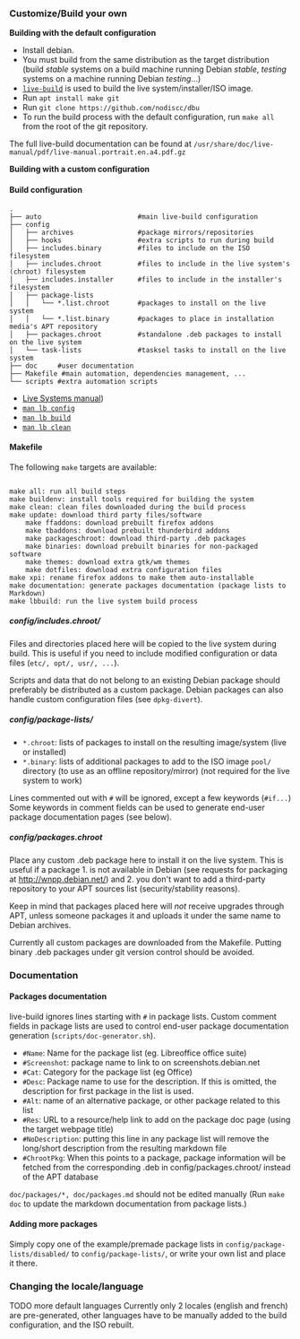 ### Customize/Build your own

**Building with the default configuration**

 * Install debian.
 * You must build from the same distribution as the target distribution (build *stable* systems on a build machine running Debian *stable*, *testing* systems on a machine running Debian *testing*...)
 * [`live-build`](https://www.debian.org/devel/debian-live/) is used to build the live system/installer/ISO image.
 * Run `apt install make git`
 * Run `git clone https://github.com/nodiscc/dbu`
 * To run the build process with the default configuration, run `make all` from the root of the git repository.

The full live-build documentation can be found at `/usr/share/doc/live-manual/pdf/live-manual.portrait.en.a4.pdf.gz`

**Building with a custom configuration**

#### Build configuration


```
.
├── auto                        #main live-build configuration
├── config
│   ├── archives                #package mirrors/repositories
│   ├── hooks                   #extra scripts to run during build
│   ├── includes.binary         #files to include on the ISO filesystem
│   ├── includes.chroot         #files to include in the live system's (chroot) filesystem
│   ├── includes.installer      #files to include in the installer's filesystem
│   ├── package-lists
│   │   └── *.list.chroot		#packages to install on the live system
│   │   └── *.list.binary		#packages to place in installation media's APT repository
│   ├── packages.chroot         #standalone .deb packages to install on the live system
│   └── task-lists              #tasksel tasks to install on the live system
├── doc     #user documentation
├── Makefile #main automation, dependencies management, ...
└── scripts #extra automation scripts

```

* [Live Systems manual](https://debian-live.alioth.debian.org/live-manual/stable/manual/html/live-manual.en.html))
* [`man lb config`](https://manpages.debian.org/cgi-bin/man.cgi?query=lb_config&sektion=1&apropos=0&manpath=Debian+8+jessie&locale=)
* [`man lb build`](https://manpages.debian.org/cgi-bin/man.cgi?query=lb_build&sektion=1&apropos=0&manpath=Debian+8+jessie&locale=)
* [`man lb clean`](https://manpages.debian.org/cgi-bin/man.cgi?query=lb_clean&sektion=1&apropos=0&manpath=Debian+8+jessie&locale=)

#### Makefile

The following `make` targets are available:

```

make all: run all build steps
make buildenv: install tools required for building the system
make clean: clean files downloaded during the build process
make update: download third party files/software
    make ffaddons: download prebuilt firefox addons
    make tbaddons: download prebuilt thunderbird addons
    make packageschroot: download third-party .deb packages
    make binaries: download prebuilt binaries for non-packaged software
    make themes: download extra gtk/wm themes
    make dotfiles: download extra configuration files
make xpi: rename firefox addons to make them auto-installable
make documentation: generate packages documentation (package lists to Markdown)
make lbbuild: run the live system build process

```

##### config/includes.chroot/

Files and directories placed here will be copied to the live system during build.
This is useful if you need to include modified configuration or data files (`etc/, opt/, usr/, ...`).

Scripts and data that do not belong to an existing Debian package should preferably be
distributed as a custom package. Debian packages can also handle custom configuration
files (see `dpkg-divert`).

##### config/package-lists/

 * `*.chroot`: lists of packages to install on the resulting image/system (live or installed)
 * `*.binary`: lists of additional packages to add to the ISO image `pool/` directory (to use as an offline repository/mirror) (not required for the live system to work)


Lines commented out with `#` will be ignored, except a few keywords (`#if...`)
Some keywords in comment fields can be used to generate end-user package documentation pages (see below).

##### config/packages.chroot

Place any custom .deb package here to install it on the live system. 
This is useful if a package 1. is not available in Debian (see requests for
packaging  at http://wnpp.debian.net/) and 2. you don't want to add a third-party
repository to your APT sources list (security/stability reasons).

Keep in mind that packages placed here will _not_ receive upgrades through APT,
unless someone packages it and uploads it under the same name to Debian archives.

Currently all custom packages are downloaded from the Makefile.
Putting binary .deb packages under git version control should be avoided.
 
### Documentation

#### Packages documentation
 
live-build ignores lines starting with `#` in package lists. 
Custom comment fields in package lists are used to control end-user package
documentation generation (`scripts/doc-generator.sh`). 

 * `#Name`: Name for the package list (eg. Libreoffice office suite)
 * `#Screenshot`: package name to link to on screenshots.debian.net
 * `#Cat`: Category for the package list (eg Office)
 * `#Desc`: Package name to use for the description. If this is omitted, the description for first package in the list is used.
 * `#Alt`: name of an alternative package, or other package related to this list
 * `#Res`: URL to a resource/help link to add on the package doc page (using the target webpage title)
 * `#NoDescription`: putting this line in any package list will remove the long/short description from the resulting markdown file
 * `#ChrootPkg`: When this points to a package, package information will be fetched from the corresponding .deb in config/packages.chroot/ instead of the APT database

`doc/packages/*, doc/packages.md` should not be edited manually (Run `make doc`
to update the markdown documentation from package lists.)

#### Adding more packages

Simply copy one of the example/premade package lists in `config/package-lists/disabled/`
to `config/package-lists/`, or write your own list and place it there.

### Changing the locale/language

TODO more default languages Currently only 2 locales (english and french) are
pre-generated, other languages have to be manually added to the build
configuration, and the ISO rebuilt.


